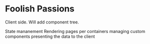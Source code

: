 # Foolish Passions

Client side.
Will add component tree. 

State mananement 
Rendering pages per containers
managing custom components
presenting the data to the client
